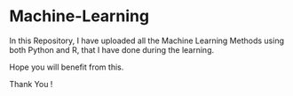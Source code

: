 # Machine-Learning
In this Repository, I have uploaded all the Machine Learning Methods using both Python and R, that I have done during the learning.

Hope you will benefit from this.

Thank You !
